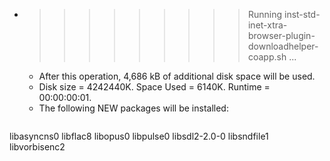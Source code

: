 * >>>>>>>>> Running inst-std-inet-xtra-browser-plugin-downloadhelper-coapp.sh ...
  * After this operation, 4,686 kB of additional disk space will be used.
  * Disk size = 4242440K. Space Used = 6140K. Runtime = 00:00:00:01.
  * The following NEW packages will be installed:
  ```bash
libasyncns0 libflac8 libopus0 libpulse0 libsdl2-2.0-0
libsndfile1 libvorbisenc2
  ```
